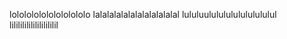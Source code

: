 lololololololololololo
lalalalalalalalalalalalal
lululuulululululululululul
lililililililililililil
